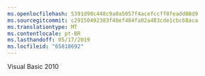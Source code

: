 ```yaml
---
ms.openlocfilehash: 5391d90c448c9a0a5057f4acefccff8feadd08d9
ms.sourcegitcommit: c29150492383f48ef484fa02a483cde1cbc68aca
ms.translationtype: MT
ms.contentlocale: pt-BR
ms.lasthandoff: 05/17/2019
ms.locfileid: "65818692"
---
```

Visual Basic 2010
